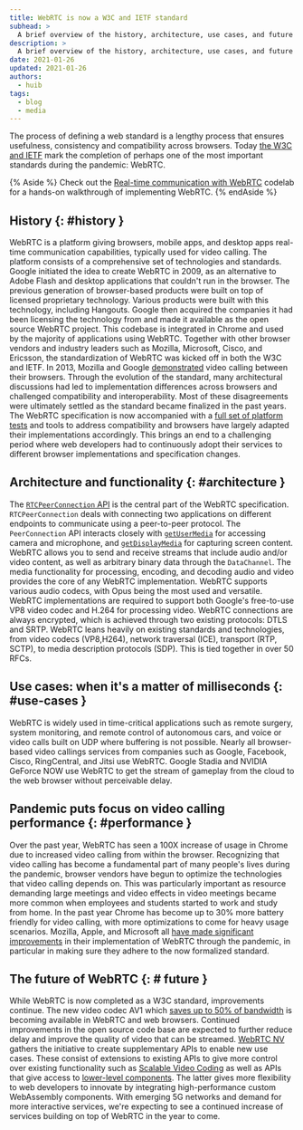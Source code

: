 ```yaml
---
title: WebRTC is now a W3C and IETF standard
subhead: >
  A brief overview of the history, architecture, use cases, and future of WebRTC.
description: >
  A brief overview of the history, architecture, use cases, and future of WebRTC.
date: 2021-01-26
updated: 2021-01-26
authors:
  - huib
tags:
  - blog
  - media
---
```


The process of defining a web standard is a lengthy process that ensures usefulness, consistency and
compatibility across browsers. Today [the W3C and
IETF](https://www.w3.org/2021/01/pressrelease-webrtc-rec.html.en) mark the completion of perhaps one
of the most important standards during the pandemic: WebRTC.

{% Aside %}
  Check out the [Real-time communication with WebRTC](https://codelabs.developers.google.com/codelabs/webrtc-web)
  codelab for a hands-on walkthrough of implementing WebRTC.
{% endAside %}

## History {: #history }

WebRTC is a platform giving browsers, mobile apps, and desktop apps real-time communication
capabilities, typically used for video calling. The platform consists of a comprehensive set of
technologies and standards. Google initiated the idea to create WebRTC in 2009, as an alternative to
Adobe Flash and desktop applications that couldn't run in the browser. The previous generation of
browser-based products were built on top of licensed proprietary technology. Various products were
built with this technology, including Hangouts. Google then acquired the companies it had been
licensing the technology from and made it available as the open source WebRTC project. This codebase
is integrated in Chrome and used by the majority of applications using WebRTC. Together with other
browser vendors and industry leaders such as Mozilla, Microsoft, Cisco, and Ericsson, the
standardization of WebRTC was kicked off in both the W3C and IETF.  In 2013, Mozilla and Google
[demonstrated](https://blog.chromium.org/2013/02/hello-firefox-this-is-chrome-calling.html) video
calling between their browsers. Through the evolution of the standard, many architectural
discussions had led to implementation differences across browsers and challenged compatibility and
interoperability. Most of these disagreements were ultimately settled as the standard became
finalized in the past years. The WebRTC specification is now accompanied with a
[full set of platform tests](https://wpt.fyi/results/webrtc?label=experimental&label=master&aligned)
and tools to address compatibility and browsers have largely adapted their implementations
accordingly. This brings an end to a challenging period where web developers had to continuously
adopt their services to different browser implementations and specification changes.

## Architecture and functionality {: #architecture }

The [`RTCPeerConnection` API](https://developer.mozilla.org/en-US/docs/Web/API/RTCPeerConnection) is
the central part of the WebRTC specification. `RTCPeerConnection` deals with connecting two
applications on different endpoints to communicate using a peer-to-peer protocol. The `PeerConnection`
API interacts closely with
[`getUserMedia`](https://developer.mozilla.org/en-US/docs/Web/API/MediaDevices/getUserMedia) for
accessing camera and microphone, and
[`getDisplayMedia`](https://developer.mozilla.org/en-US/docs/Web/API/MediaDevices/getDisplayMedia) for
capturing screen content. WebRTC allows you to send and receive streams that include audio and/or
video content, as well as arbitrary binary data through the `DataChannel`. The media functionality for
processing, encoding, and decoding audio and video provides the core of any WebRTC implementation.
WebRTC supports various audio codecs, with Opus being the most used and versatile. WebRTC
implementations are required to support both Google's free-to-use VP8 video codec and H.264 for
processing video. WebRTC connections are always encrypted, which is achieved through two existing
protocols: DTLS and SRTP.  WebRTC leans heavily on existing standards and technologies, from video
codecs (VP8,H264), network traversal (ICE), transport (RTP, SCTP), to media description protocols
(SDP). This is tied together in over 50 RFCs.

## Use cases: when it's a matter of milliseconds {: #use-cases }

WebRTC is widely used in time-critical applications such as remote surgery, system monitoring, and
remote control of autonomous cars, and voice or video calls built on UDP where buffering is not
possible. Nearly all browser-based video callings services from companies such as Google, Facebook,
Cisco, RingCentral, and Jitsi use WebRTC. Google Stadia and NVIDIA GeForce NOW use WebRTC to get the
stream of gameplay from the cloud to the web browser without perceivable delay. 

## Pandemic puts focus on video calling performance {: #performance }

Over the past year, WebRTC has seen a 100X increase of usage in Chrome due to increased video
calling from within the browser. Recognizing that video calling has become a fundamental part of
many people's lives during the pandemic, browser vendors have begun to optimize the technologies
that video calling depends on. This was particularly important as resource demanding large meetings
and video effects in video meetings became more common when employees and students started to work
and study from home.  In the past year Chrome has become up to 30% more battery friendly for video
calling, with more optimizations to come for heavy usage scenarios. Mozilla, Apple, and Microsoft
all [have made significant improvements](https://www.youtube.com/watch?v=YZROn-WsyO4) in their
implementation of WebRTC through the pandemic, in particular in making sure they adhere to the now
formalized standard.

## The future of WebRTC {: # future }

While WebRTC is now completed as a W3C standard, improvements continue. The new video codec AV1
which
[saves up to 50% of bandwidth](https://blog.google/products/duo/4-new-google-duo-features-help-you-stay-connected/)
is becoming available in WebRTC and web browsers. Continued improvements in the open source code
base are expected to further reduce delay and improve the quality of video that can be streamed.
[WebRTC NV](https://www.w3.org/TR/webrtc-nv-use-cases/) gathers the initiative to create
supplementary APIs to enable new use cases. These consist of extensions to existing APIs to give
more control over existing functionality such as [Scalable Video
Coding](https://www.w3.org/TR/webrtc-svc/) as well as APIs that give access to
[lower-level components](https://github.com/w3c/mediacapture-insertable-streams/blob/main/explainer.md).
The latter gives more flexibility to web developers to innovate by integrating high-performance
custom WebAssembly components. With emerging 5G networks and demand for more interactive services,
we're expecting to see a continued increase of services building on top of WebRTC in the year to
come.
